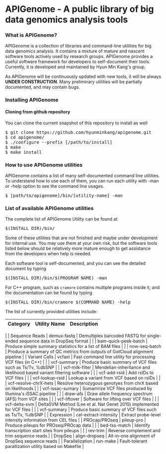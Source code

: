 # APIGenome - A public library of big data genomics analysis tools

### What is APIGenome?

APIGenome is a collection of libraries and command-line utilities for big data genomics analysis. It contains a mixture of mature and nascent software tools actively used by research groups. APIGenome provides a useful software framework for developers to self-document their tools. Currently, it is developed and maintained by Hyun Min Kang's group.

As APIGenome will be continuously updated with new tools, it will be always **UNDER CONSTRUCTION**. Many preliminary utilities will be partially documented, and may contain bugs.

### Installing APIGenome

#### Cloning from github repository

You can clone the current snapshot of this repository to install as well

<pre>
$ git clone https://github.com/hyunminkang/apigenome.git
$ cd apigenome/
$ ./configure --prefix [/path/to/install]
$ make
$ make install </pre>

### How to use APIGenome utilities

APIGenome contains a list of many self-documented command line utilities. To understand how to use each of them, you can run each utility with -man or -help option to see the command line usages.

<pre>
$ [path/to/apigenome]/bin/[utility-name] -man </pre>

### List of available APIGenome utilities

The complete list of APIGenome Utility can be found at 
<pre>$(INSTALL_DIR)/bin/</pre> 
Some of these utilities that are not finished and maybe under development for internal use. You may use them at your own risk, but the software tools listed below should be relatively more mature enough to get assistance from the developers when help is needed.

Each software tool is self-documented, and you can see the detailed document by typing
<pre>$(INSTALL_DIR)/bin/$(PROGRAM_NAME) -man</pre>

For C++ program, such as <code>cramore</code> contains multiple programs inside it, and the documentation can be found by typing
<pre>$(INSTALL_DIR)/bin/cramore $(COMMAND_NAME) -help</pre>

The list of currently provided utilities include:

| Category | Utility Name  | Description |
| :-----: |:--------------:| :----------------------- |
| 
| Sequence Reads | demux-fastq | Demultiplex barcoded FASTQ for single-ended sequence data in DropSeq format |
|                | bam-quick-peek-batch | Produce simple summary statistics for a list of BAM files |
|                | now-seq-batch | Produce a summary of QC metrics from outputs of GotCloud alignment pipeline |
| Variant Calls | vcfast | Fast command line utility for processing VCF files (in C++) |
|               | vcf-summary | Produce basic summary of VCF files such as Ts/Tv, %dbSNP |
|               | vcf-milk-filter | Mendelian-inheritance and likelihood based variant filtering software |
|               | vcf-add-rsid | Add rsIDs to VCF files |
|               | vcf-lookup-rsid | Lookup a variant from VCF based on rsIDs |
|               | vcf-resolve-chrX-hets | Resolve heterozygous genotyes from chrX based on likelihoods |
|               | vcf-issac-sumary | Sumamrize VCF files produced by Illumina's iSSAC pipeline |
|               | draw-afs | Draw allele frequency spectrum (AFS) from VCF sites |
|               | vcf-liftover | Software for lifting over VCF files |
|               | vcf-delta-svm | DeltaSVM Method (Lee et al. Nat Genet 2015) implemented for VCF files |
|               | vcf-summary | Produce basic summary of VCF files such as Ts/Tv, %dbSNP |
| Expression | cel-extract-intensity | Extract probe-level intensity information from CEL files |
| PROcap/PROseq | pileup-pro | Produce pileups for PROseq/PROcap data |
|               | bed-tss-match | Identify transcription start sites from pileups |
|                | rev-trim | Reverse complement and trim sequence reads |
| DropSeq | align-dropseq | All-in-one alignment of DropSeq sequence reads |
| Parallelization | run-make | Fault-tolerant parallization utility based on Makefile |
